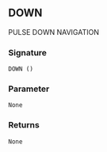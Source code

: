 
## DOWN

PULSE DOWN NAVIGATION


### Signature

`DOWN ()`


### Parameter

`None`


### Returns

`None`